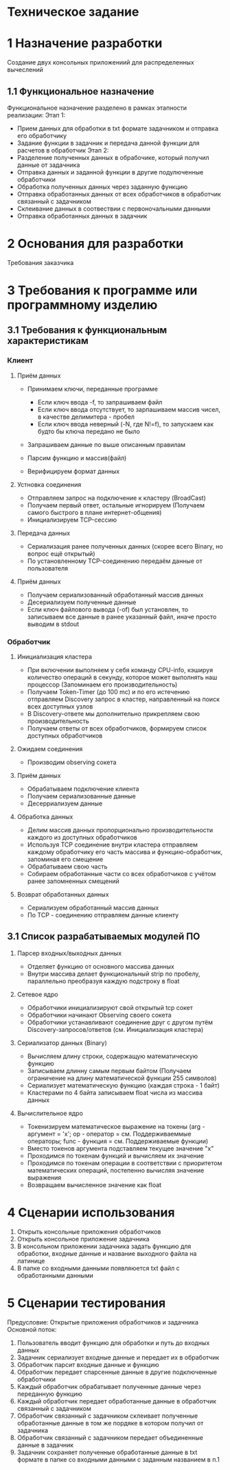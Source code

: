 # Техническое задание
# 1 Назначение разработки
Создание двух консольных приложениий для распределенных вычеслений 

## 1.1 Функциональное назначение 
Функциональное назначение разделено в рамках этапности реализации:
Этап 1:
- Прием данных  для обработки в txt формате задачником  и отправка его обработчику
- Задание функции в задачник и передача данной функции для расчетов в обработчик
Этап 2:
- Разделение полученных данных в обрабочике, который получил данные от задачника
- Отправка данных и заданной функции в другие подулюченные обработчики
- Обработка полученных данных через заданную функцию
- Отправка обработанных данных от всех обработчиков в обработчик связанный с задачником   
- Склеивание данных в соотвествии с первоночальными данными
- Отправка обработанных данных в задачник

# 2 Основания для разработки 
Требования заказчика

# 3 Требования к программе или программному изделию

## 3.1 Требования к функциональным характеристикам

### Клиент
1. Приём данных
   - Принимаем ключи, переданные программе
        - Если ключ ввода -f, то запрашиваем файл 
        - Если ключ ввода отсутствует, то зарпашиваем массив чисел, в качестве делимитера - пробел
        - Если ключ ввода неверный (-N, где N!=f), то запускаем как будто бы ключа передано не было

    - Запрашиваем данные по выше описанным правилам
    - Парсим функцию и массив(файл)
    - Верифицируем формат данных

2. Устновка соединения
    - Отправляем запрос на подключение к кластеру (BroadCast)
    - Получаем первый ответ, остальные игнорируем (Получаем самого быстрого в плане интернет-общения)
    - Инициализируем TCP-сессию

3. Передача данных
    - Сериализация ранее полученных данных (скорее всего Binary, но вопрос ещё открытый)
    - По установленному TCP-соединению передаём данные от пользователя

4. Приём данных
    - Получаем сериализованный обработанный массив данных
    - Десериализуем полученные данные
    - Если ключ файлового вывода (-of) был установлен, то записываем все данные в ранее указанный файл, иначе просто выводим в stdout

### Обработчик
1. Инициализация кластера
    - При включении выполняем у себя команду CPU-info, кэшируя количество операций в секунду, которое может выполнять наш процессор (Запоминаем его производительность)
    - Получаем Token-Timer (до 100 mc) и по его истечению отправляем Discovery запрос в кластер, направленный на поиск всех доступных узлов
    - В Discovery-ответе мы дополнительно прикрепляем свою производительность
    - Получаем ответы от всех обработчиков, формируем список доступных обработчиков
    
2. Ожидаем соединения
    - Производим observing сокета

3. Приём данных
    - Обрабатываем подключение клиента
    - Получаем сериализованные данные
    - Десерриализуем данные

4. Обработка данных
    - Делим массив данных пропорционально производительности каждого из доступных обработчиков
    - Используя TCP соединение внутри кластера отправляем каждому обработчику его часть массива и функцию-обработчик, запоминая его смещение
    - Обрабатываем свою часть
    - Собираем обработанные части со всех обработчиков с учётом ранее запомненных смещений

5. Возврат обработанных данных
    - Сериализуем обработанный массив данных
    - По TCP - соединению отправляем данные клиенту
 
## 3.1 Список разрабатываемых модулей ПО

1. Парсер входных/выходных данных
    - Отделяет функцию от основного массива данных
    - Внутри массива делает функциональный strip по пробелу, параллельно преобразуя каждую подстроку в float
 
2. Сетевое ядро 
    - Обработчики инициализируют свой открытый tcp сокет
    - Обработчики начинают Observing своего сокета
    - Обработчики устанавливают соединение друг с другом путём Discovery-запросов/ответов (см. Инициализация кластера)

3. Сериализатор данных (Binary)
    - Вычисляем длину строки, содержащую математическую функцию
    - Записываем длинну самым первым байтом (Получаем ограничение на длину математической функции 255 символов)
    - Сериализует математическую функцию (каждая строка - 1 байт)
    - Кластерами по 4 байта записываем float числа из массива данных

4. Вычислительное ядро
    - Токенизируем математическое выражение на токены (arg - аргумент = 'x'; op - оператор = см. Поддерживаеммые операторы; func - функция = см. Поддерживаемые функции)
    - Вместо токенов аргумента подставляем текущее значение "x"
    - Проходимся по токенам функций и вычисляем их значение
    - Проходимся по токенам операции в соответствии с приоритетом математических операций, постепенно вычисляя значение выражения
    - Возвращаем вычисленное значение как float


# 4 Сценарии использования 
1. Открыть консольные приложения обработчиков
2. Открыть консольное приложение задачника
3. В консольном приложении задачника задать функцию для обработки, входные данные и название выходного файла на латинице 
4. В папке со входными данными появляюется txt файл с обработанными данными

# 5 Сценарии тестирования
Предусловие: Открытые приложения обработчиков и задачника
Основной поток: 
1. Пользователь вводит функцию для обработки и путь до входных данных
2. Задачник сериализует входные данные и передает их в обработчик
3. Обработчик парсит входные данные и функцию
4. Обработчик передает спарсенные данные в другие подключенные обработчики
5. Каждый обработчик обрабатывает полученные данные через переданную функцию
6. Каждый обработчик передает обработанные данные в обработчик связанный с задачником
7. Обработчик связанный с задачником склеивает полученные обработанные данные в том же пордяке в котором получил от задачника
8. Обработчик связанный с задачником передает объединенные данные в задачник 
9. Задачник сохраняет полученные обработанные данные в txt формате в папке со входными данными с заданным названием в п.1

